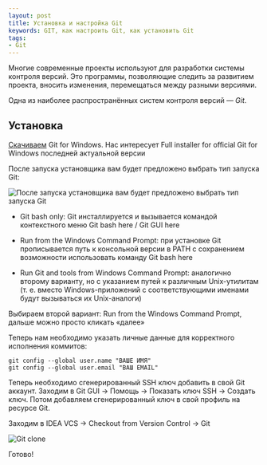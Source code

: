 ```yaml
---
layout: post
title: Установка и настройка Git
keywords: GIT, как настроить Git, как установить Git
tags:
- Git
---
```


Многие современные проекты используют для разработки системы контроля версий. Это программы, позволяющие следить за развитием проекта, вносить изменения, перемещаться между разными версиями.

Одна из наиболее распространённых систем контроля версий — *Git*.

## Установка

[Скачиваем](http://code.google.com/p/msysgit/downloads/list)  Git for Windows. Нас интересует Full installer for official Git for Windows последней актуальной версии

После запуска установщика вам будет предложено выбрать тип запуска Git:

![После запуска установщика вам будет предложено выбрать тип запуска Git]({{site.url}}/upload/article/2012/07/23/screen_00.jpg)

* Git bash only: Git инсталлируется и вызывается командой контекстного меню Git bash here / Git GUI here

* Run from the Windows Command Prompt: при установке Git прописывается путь к консольной версии в PATH с сохранением возможности использовать команду Git bash here

* Run Git and tools from Windows Command Prompt: аналогично второму варианту, но с указанием путей к различным Unix-утилитам (т. е. вместо Windows-приложений с соответствующими именами будут вызываться их Unix-аналоги)

Выбираем второй вариант: Run from the Windows Command Prompt, дальше можно просто кликать «далее»

Теперь нам необходимо указать личные данные для корректного исполнения коммитов:

    git config --global user.name "ВАШЕ ИМЯ"
    git config --global user.email "ВАШ EMAIL"

Теперь необходимо сгенерированный SSH ключ добавить в свой Git аккаунт. Заходим в Git GUI → Помощь → Показать ключ SSH → Создать ключ. Потом добавляем сгенерированный ключ в свой профиль на ресурсе Git.

Заходим в IDEA  VCS →  Checkout from Version Control → Git

![Git clone]({{site.url}}/upload/article/2012/07/23/screen_01.jpg)

Готово!